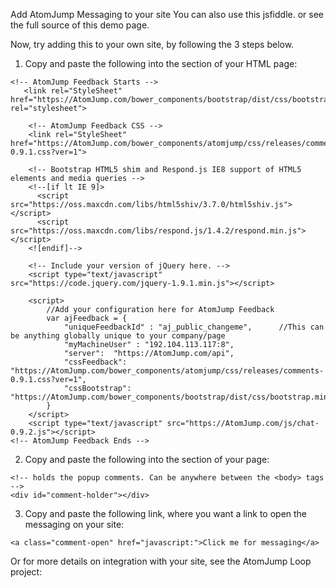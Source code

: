 
Add AtomJump Messaging to your site
You can also use this jsfiddle. or see the full source of this demo page.

Now, try adding this to your own site, by following the 3 steps below.
1. Copy and paste the following into the <head> section of your HTML page:

```
<!-- AtomJump Feedback Starts -->
   <link rel="StyleSheet" href="https://AtomJump.com/bower_components/bootstrap/dist/css/bootstrap.min.css" rel="stylesheet">
	
	<!-- AtomJump Feedback CSS -->
	<link rel="StyleSheet" href="https://AtomJump.com/bower_components/atomjump/css/releases/comments-0.9.1.css?ver=1">
	
	<!-- Bootstrap HTML5 shim and Respond.js IE8 support of HTML5 elements and media queries -->
	<!--[if lt IE 9]>
	  <script src="https://oss.maxcdn.com/libs/html5shiv/3.7.0/html5shiv.js"></script>
	  <script src="https://oss.maxcdn.com/libs/respond.js/1.4.2/respond.min.js"></script>
	<![endif]-->
	
	<!-- Include your version of jQuery here. -->
	<script type="text/javascript" src="https://code.jquery.com/jquery-1.9.1.min.js"></script>
	
	<script>
		//Add your configuration here for AtomJump Feedback
		var ajFeedback = {
			"uniqueFeedbackId" : "aj_public_changeme",		//This can be anything globally unique to your company/page	
			"myMachineUser" : "192.104.113.117:8",			
			"server":  "https://AtomJump.com/api",
			"cssFeedback": "https://AtomJump.com/bower_components/atomjump/css/releases/comments-0.9.1.css?ver=1",
			"cssBootstrap": "https://AtomJump.com/bower_components/bootstrap/dist/css/bootstrap.min.css"
		}
	</script>
	<script type="text/javascript" src="https://AtomJump.com/js/chat-0.9.2.js"></script>
<!-- AtomJump Feedback Ends -->
```

2. Copy and paste the following into the <body> section of your page:

```
<!-- holds the popup comments. Can be anywhere between the <body> tags -->
<div id="comment-holder"></div>
```

3. Copy and paste the following link, where you want a link to open the messaging on your site:

```
<a class="comment-open" href="javascript:">Click me for messaging</a>
```

Or for more details on integration with your site, see the AtomJump Loop project:
